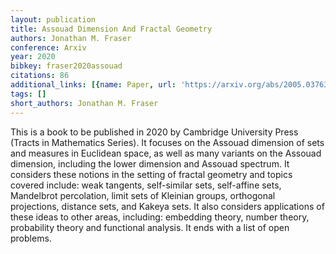 ```yaml
---
layout: publication
title: Assouad Dimension And Fractal Geometry
authors: Jonathan M. Fraser
conference: Arxiv
year: 2020
bibkey: fraser2020assouad
citations: 86
additional_links: [{name: Paper, url: 'https://arxiv.org/abs/2005.03763'}]
tags: []
short_authors: Jonathan M. Fraser
---
```

This is a book to be published in 2020 by Cambridge University Press (Tracts
in Mathematics Series). It focuses on the Assouad dimension of sets and
measures in Euclidean space, as well as many variants on the Assouad dimension,
including the lower dimension and Assouad spectrum. It considers these notions
in the setting of fractal geometry and topics covered include: weak tangents,
self-similar sets, self-affine sets, Mandelbrot percolation, limit sets of
Kleinian groups, orthogonal projections, distance sets, and Kakeya sets. It
also considers applications of these ideas to other areas, including: embedding
theory, number theory, probability theory and functional analysis. It ends with
a list of open problems.